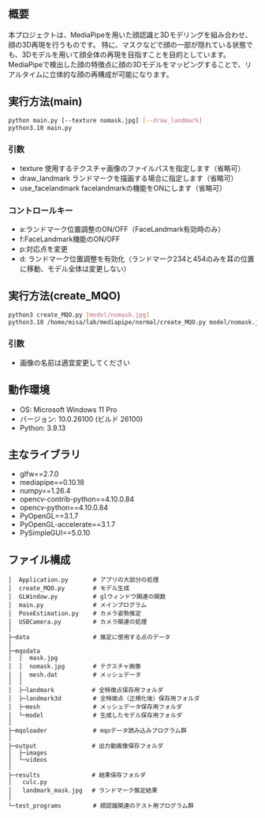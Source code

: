 ## 概要
本プロジェクトは、MediaPipeを用いた顔認識と3Dモデリングを組み合わせ、顔の3D再現を行うものです。
特に、マスクなどで顔の一部が隠れている状態でも、3Dモデルを用いて顔全体の再現を目指すことを目的としています。
MediaPipeで検出した顔の特徴点に顔の3Dモデルをマッピングすることで、リアルタイムに立体的な顔の再構成が可能になります。

## 実行方法(main)
```bash
python main.py [--texture nomask.jpg] [--draw_landmark]
python3.10 main.py
```

### 引数
  - texture	    使用するテクスチャ画像のファイルパスを指定します（省略可）
  - draw_landmark	ランドマークを描画する場合に指定します（省略可）
  - use_facelandmark facelandmarkの機能をONにします（省略可）

### コントロールキー
 - a:ランドマーク位置調整のON/OFF（FaceLandmark有効時のみ）
 - f:FaceLandmark機能のON/OFF
 - p:対応点を変更
 - d: ランドマーク位置調整を有効化（ランドマーク234と454のみを耳の位置に移動、モデル全体は変更しない）

## 実行方法(create_MQO)
```bash
python3 create_MQO.py [model/nomask.jpg]
python3.10 /home/misa/lab/mediapipe/normal/create_MQO.py model/nomask.jpg
```

### 引数
  - 画像の名前は適宜変更してください

## 動作環境
- OS: Microsoft Windows 11 Pro
- バージョン: 10.0.26100 (ビルド 26100)
- Python: 3.9.13

## 主なライブラリ
- glfw==2.7.0
- mediapipe==0.10.18
- numpy==1.26.4
- opencv-contrib-python==4.10.0.84
- opencv-python==4.10.0.84
- PyOpenGL==3.1.7
- PyOpenGL-accelerate==3.1.7
- PySimpleGUI==5.0.10

## ファイル構成

```text
│  Application.py       # アプリの大部分の処理
│  create_MQO.py        # モデル生成
│  GLWindow.py          # glウィンドウ関連の関数
│  main.py              # メインプログラム
│  PoseEstimation.py    # カメラ姿勢推定
│  USBCamera.py         # カメラ関連の処理
│
├─data                  # 推定に使用する点のデータ
│
├─mqodata
│  │  mask.jpg
│  │  nomask.jpg        # テクスチャ画像
│  │  mesh.dat          # メッシュデータ
│  │
│  ├─landmark　         # 全特徴点保存用フォルダ
│  ├─landmark3d         # 全特徴点（正規化後）保存用フォルダ
│  ├─mesh               # メッシュデータ保存用フォルダ
│  └─model              # 生成したモデル保存用フォルダ
│      
├─mqoloader             # mqoデータ読み込みプログラム群
│
├─output　              # 出力動画像保存フォルダ
│  ├─images
│  └─videos
│
├─results　             # 結果保存フォルダ
│   culc.py
│   landmark_mask.jpg　 # ランドマーク推定結果
│
└─test_programs         # 顔認識関連のテスト用プログラム群

```